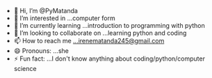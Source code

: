 - 👋 Hi, I’m @PyMatanda
- 👀 I’m interested in ...computer form 
- 🌱 I’m currently learning ...introduction to programming with python
- 💞️ I’m looking to collaborate on ...learning python and coding
- 📫 How to reach me ...irenematanda245@gmail.com 
- 😄 Pronouns: ...she
- ⚡ Fun fact: ...I don't know anything about coding/python/computer science

<!---
PyMatanda/PyMatanda is a ✨ special ✨ repository because its `README.md` (this file) appears on your GitHub profile.
You can click the Preview link to take a look at your changes.
--->
